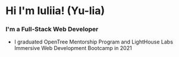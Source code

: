 

# Hi I'm Iuliia! (Yu-lia)

### I'm a Full-Stack Web Developer

- I graduated OpenTree Mentorship Program and LightHouse Labs Immersive Web Development Bootcamp in 2021
